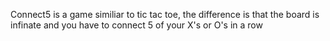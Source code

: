 Connect5 is a game similiar to tic tac toe, the difference is that the board is infinate and you have to connect 5 of your X's or O's in a row
